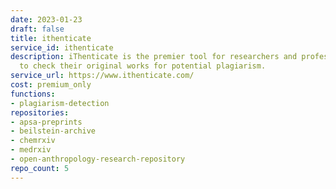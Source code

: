 ```yaml
---
date: 2023-01-23
draft: false
title: ithenticate
service_id: ithenticate
description: iThenticate is the premier tool for researchers and professional writers
  to check their original works for potential plagiarism.
service_url: https://www.ithenticate.com/
cost: premium_only
functions:
- plagiarism-detection
repositories:
- apsa-preprints
- beilstein-archive
- chemrxiv
- medrxiv
- open-anthropology-research-repository
repo_count: 5
---
```



